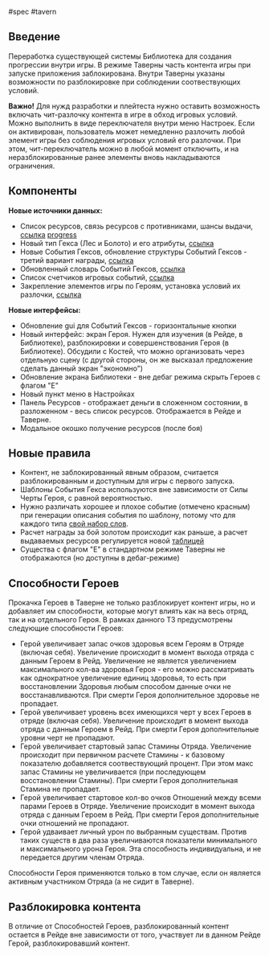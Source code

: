 #spec #tavern

## Введение

Переработка существующей системы Библиотека для создания прогрессии внутри игры. В режиме Таверны часть контента игры при запуске приложения заблокирована. Внутри Таверны указаны возможности по разблокировке при соблюдении соотвествующих условий.

**Важно!** Для нужд разработки и плейтеста нужно оставить возможность включать чит-разлочку контента в игре в обход игровых условий. Можно выполнить в виде переключателя внутри меню Настроек. Если он активирован, пользователь может немедленно разлочить любой элемент игры без соблюдения игровых условий его разлочки. При этом, чит-переключатель можно в любой момент отключить, и на неразблокированные ранее элементы вновь накладываются ограничения.


## Компоненты

**Новые источники данных:**

- Список ресурсов, связь ресурсов с противниками, шансы выдачи, [ссылка](https://docs.google.com/spreadsheets/d/12acMQ8UTlDRHP0NvzSGVLYKb9QMhw2AjD9EKXTQug3U/edit#gid=961128796) [progress](https://github.com/users/cptn-solo/projects/7/views/1?pane=issue&itemId=42995755) 
- Новый тип Гекса (Лес и Болото) и его атрибуты, [ссылка](https://docs.google.com/spreadsheets/d/12acMQ8UTlDRHP0NvzSGVLYKb9QMhw2AjD9EKXTQug3U/edit#gid=467871721)
- Новые События Гексов, обновление структуры Событий Гексов - третий вариант награды, [ссылка](https://docs.google.com/spreadsheets/d/12acMQ8UTlDRHP0NvzSGVLYKb9QMhw2AjD9EKXTQug3U/edit#gid=2050044954) 
- Обновленный словарь Событий Гексов, [ссылка](https://docs.google.com/spreadsheets/d/12acMQ8UTlDRHP0NvzSGVLYKb9QMhw2AjD9EKXTQug3U/edit#gid=1310431768)
- Список счетчиков игровых событий, [ссылка](https://docs.google.com/spreadsheets/d/12acMQ8UTlDRHP0NvzSGVLYKb9QMhw2AjD9EKXTQug3U/edit#gid=1627160388)
- Закрепление элементов игры по Героям, установка условий их разлочки, [ссылка](https://docs.google.com/spreadsheets/d/12acMQ8UTlDRHP0NvzSGVLYKb9QMhw2AjD9EKXTQug3U/edit#gid=435823011)

**Новые интерфейсы:**

- Обновление gui для Событий Гексов - горизонтальные кнопки
- Новый интерфейс: экран Героя. Нужен для изучения (в Рейде, в Библиотеке), разблокировки и совершенствования Героя (в Библиотеке). Обсудили с Костей, что можно организовать через отдельную сцену (с другой стороны, он же высказал предложение сделать данный экран "экономно")
- Обновление экрана Библиотеки - вне дебаг режима скрыть Героев с флагом "E"
- Новый пункт меню в Настройках
- Панель Ресурсов - отображает деньги в сложенном состоянии, в разложенном - весь список ресурсов. Отображается в Рейде и Таверне.
- Модальное окошко получение ресурсов (после боя)


##  Новые правила

- Контент, не заблокированный явным образом, считается разблокированным и доступным для игры с первого запуска.
- Шаблоны События Гекса используются вне зависимости от Силы Черты Героя, с равной вероятностью.
- Нужно различать хорошее и плохое событие (отмечено красным) при генерации описания события по шаблону, потому что для каждого типа [свой набор слов](https://docs.google.com/spreadsheets/d/12acMQ8UTlDRHP0NvzSGVLYKb9QMhw2AjD9EKXTQug3U/edit#gid=1310431768).
- Расчет награды за бой золотом происходит как раньше, а расчет выдаваемых ресурсов регулируется новой [таблицей](https://docs.google.com/spreadsheets/d/12acMQ8UTlDRHP0NvzSGVLYKb9QMhw2AjD9EKXTQug3U/edit#gid=961128796)
- Существа с флагом "E" в стандартном режиме Таверны не отображаются (но доступны в дебаг-режиме) 


## Способности Героев

Прокачка Героев в Таверне не только разблокирует контент игры, но и добавляет им способности, которые могут влиять как на весь отряд, так и на отдельного Героя. В рамках данного ТЗ предусмотрены следующие способности Героев:

- Герой увеличивает запас очков здоровья всем Героям в Отряде (включая себя). Увеличение происходит в момент выхода отряда с данным Героем в Рейд. Увеличение не является увеличением максимального кол-ва здоровья Героя - его можно рассматривать как однократное увеличение единиц здоровья, то есть при восстановлении Здоровья любым способом данные очки не восстанавливаются. При смерти Героя дополнительное здоровье не пропадает.
- Герой увеличивает уровень всех имеющихся черт у всех Героев в отряде (включая себя). Увеличение происходит в момент выхода отряда с данным Героем в Рейд. При смерти Героя дополнительные уровни черт не пропадают.
- Герой увеличивает стартовый запас Стамины Отряда. Увеличение происходит при первичном расчете Стамины - к базовому показателю добавляется соотвествующий процент. При этом макс запас Стамины не увеличивается (при последующем восстановлении Стамины). При смерти Героя дополнительная Стамина не пропадает.
- Герой увеличивает стартовое кол-во очков Отношений между всеми парами Героев в Отряде. Увеличение происходит в момент выхода отряда с данным Героем в Рейд. При смерти Героя дополнительные очки отношений не пропадают.
- Герой удваивает личный урон по выбранным существам. Против таких существ в два раза увеличиваются показатели минимального и максимального урона Героя. Эта способность индивидуальна, и не передается другим членам Отряда.

Способности Героя применяются только в том случае, если он является активным участником Отряда (а не сидит в Таверне).


## Разблокировка контента

В отличие от Способностей Героев, разблокированный контент остается в Рейде вне зависимости от того, участвует ли в данном Рейде Герой, разблокировавший контент.
